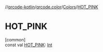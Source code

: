 //[qrcode-kotlin](../../../index.md)/[qrcode.color](../index.md)/[Colors](index.md)/[HOT_PINK](-h-o-t_-p-i-n-k.md)

# HOT_PINK

[common]\
const val [HOT_PINK](-h-o-t_-p-i-n-k.md): [Int](https://kotlinlang.org/api/latest/jvm/stdlib/kotlin/-int/index.html)

